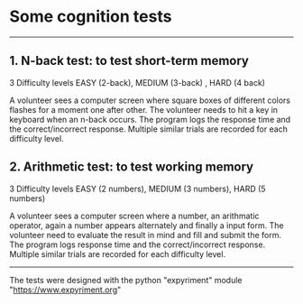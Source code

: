 # Some cognition tests

------

## 1. N-back test: to test short-term memory
3 Difficulty levels EASY (2-back), MEDIUM (3-back) , HARD (4 back)

A volunteer sees a computer screen where square boxes of different colors flashes for a moment one after other. The volunteer needs to hit a key in keyboard when an n-back occurs. The program logs the response time and the correct/incorrect response. Multiple similar trials are recorded for each difficulty level.


## 2. Arithmetic test: to test working memory
3 Difficulty levels EASY (2 numbers), MEDIUM (3 numbers), HARD (5 numbers)

A volunteer sees a computer screen where a number, an arithmatic operator, again a number appears alternately and finally a input form. The volunteer need to evaluate the result in mind and fill and submit the form. The program logs response time and the correct/incorrect response. Multiple similar trials are recorded for each difficulty level.


-----

The tests were designed with the python "expyriment" module "https://www.expyriment.org"
